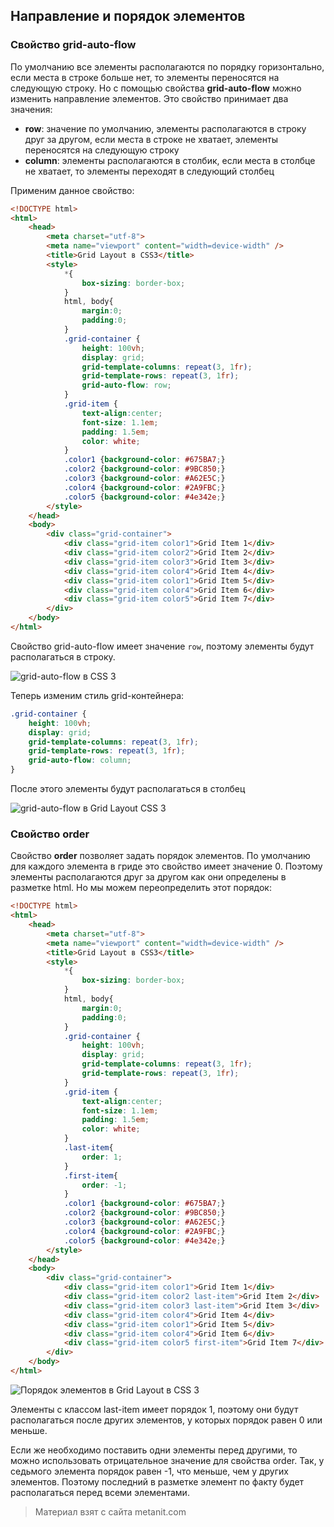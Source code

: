 ## Направление и порядок элементов

### Свойство grid-auto-flow

По умолчанию все элементы располагаются по порядку горизонтально, если места в строке больше нет, то элементы переносятся на следующую строку. Но с помощью свойства **grid-auto-flow** можно изменить направление элементов. Это свойство принимает два значения:
- **row**: значение по умолчанию, элементы располагаются в строку друг за другом, если места в строке не хватает, 
элементы переносятся на следующую строку
- **column**: элементы располагаются в столбик, если места в столбце не хватает, то элементы переходят в следующий столбец

Применим данное свойство:

```html
<!DOCTYPE html>
<html>
    <head>
        <meta charset="utf-8">
        <meta name="viewport" content="width=device-width" />
        <title>Grid Layout в CSS3</title>
        <style>
            *{
                box-sizing: border-box;
            }
            html, body{
                margin:0;
                padding:0;
            }
            .grid-container {
                height: 100vh;
                display: grid;
                grid-template-columns: repeat(3, 1fr);
                grid-template-rows: repeat(3, 1fr);
                grid-auto-flow: row;
            }
            .grid-item {
                text-align:center;
                font-size: 1.1em;
                padding: 1.5em;
                color: white;
            }
            .color1 {background-color: #675BA7;}
            .color2 {background-color: #9BC850;}
            .color3 {background-color: #A62E5C;}
            .color4 {background-color: #2A9FBC;}
            .color5 {background-color: #4e342e;}
        </style>
    </head>
    <body>
        <div class="grid-container">
            <div class="grid-item color1">Grid Item 1</div>
            <div class="grid-item color2">Grid Item 2</div>
            <div class="grid-item color3">Grid Item 3</div>
            <div class="grid-item color4">Grid Item 4</div>
            <div class="grid-item color1">Grid Item 5</div>
            <div class="grid-item color4">Grid Item 6</div>
            <div class="grid-item color5">Grid Item 7</div>
        </div>
    </body>
</html>
```

Свойство grid-auto-flow имеет значение `row`, поэтому элементы будут располагаться в строку.

![grid-auto-flow в CSS 3](https://metanit.com/web/html5/pics/grid10.png)

Теперь изменим стиль grid-контейнера:

```css
.grid-container {
    height: 100vh;
    display: grid;
    grid-template-columns: repeat(3, 1fr);
    grid-template-rows: repeat(3, 1fr);
    grid-auto-flow: column;
}
```

После этого элементы будут располагаться в столбец

![grid-auto-flow в Grid Layout CSS 3](https://metanit.com/web/html5/pics/grid11.png)

### Свойство order

Свойство **order** позволяет задать порядок элементов. По умолчанию для каждого элемента в гриде это свойство имеет значение 0. Поэтому элементы располагаются друг за другом как они определены в разметке html. Но мы можем переопределить этот порядок:

```html
<!DOCTYPE html>
<html>
    <head>
        <meta charset="utf-8">
        <meta name="viewport" content="width=device-width" />
        <title>Grid Layout в CSS3</title>
        <style>
            *{
                box-sizing: border-box;
            }
            html, body{
                margin:0;
                padding:0;
            }
            .grid-container {
                height: 100vh;
                display: grid;
                grid-template-columns: repeat(3, 1fr);
                grid-template-rows: repeat(3, 1fr);
            }
            .grid-item {
                text-align:center;
                font-size: 1.1em;
                padding: 1.5em;
                color: white;
            }
            .last-item{
                order: 1;
            }
            .first-item{
                order: -1;
            }
            .color1 {background-color: #675BA7;}
            .color2 {background-color: #9BC850;}
            .color3 {background-color: #A62E5C;}
            .color4 {background-color: #2A9FBC;}
            .color5 {background-color: #4e342e;}
        </style>
    </head>
    <body>
        <div class="grid-container">
            <div class="grid-item color1">Grid Item 1</div>
            <div class="grid-item color2 last-item">Grid Item 2</div>
            <div class="grid-item color3 last-item">Grid Item 3</div>
            <div class="grid-item color4">Grid Item 4</div>
            <div class="grid-item color1">Grid Item 5</div>
            <div class="grid-item color4">Grid Item 6</div>
            <div class="grid-item color5 first-item">Grid Item 7</div>
        </div>
    </body>
</html>
```

![Порядок элементов в Grid Layout в CSS 3](https://metanit.com/web/html5/pics/grid12.png)

Элементы с классом last-item имеет порядок 1, поэтому они будут располагаться после других элементов, у которых порядок равен 0 или меньше.

Если же необходимо поставить одни элементы перед другими, то можно использовать отрицательное значение для свойства order. Так, у седьмого элемента порядок равен -1, что меньше, чем у других элементов. Поэтому последний в разметке элемент по факту будет располагаться перед всеми элементами.


> Материал взят с сайта metanit.com